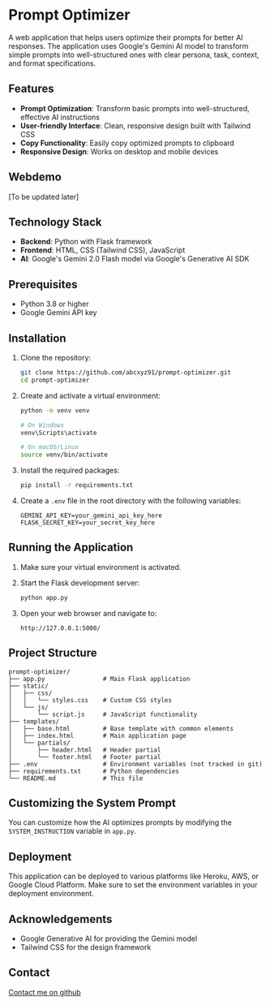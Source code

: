 # Prompt Optimizer

A web application that helps users optimize their prompts for better AI responses. The application uses Google's Gemini AI model to transform simple prompts into well-structured ones with clear persona, task, context, and format specifications.

## Features

- **Prompt Optimization**: Transform basic prompts into well-structured, effective AI instructions
- **User-friendly Interface**: Clean, responsive design built with Tailwind CSS
- **Copy Functionality**: Easily copy optimized prompts to clipboard
- **Responsive Design**: Works on desktop and mobile devices

## Webdemo

[To be updated later]

## Technology Stack

- **Backend**: Python with Flask framework
- **Frontend**: HTML, CSS (Tailwind CSS), JavaScript
- **AI**: Google's Gemini 2.0 Flash model via Google's Generative AI SDK

## Prerequisites

- Python 3.8 or higher
- Google Gemini API key

## Installation

1. Clone the repository:
   ```bash
   git clone https://github.com/abcxyz91/prompt-optimizer.git
   cd prompt-optimizer
   ```

2. Create and activate a virtual environment:
   ```bash
   python -m venv venv
   
   # On Windows
   venv\Scripts\activate
   
   # On macOS/Linux
   source venv/bin/activate
   ```

3. Install the required packages:
   ```bash
   pip install -r requirements.txt
   ```

4. Create a `.env` file in the root directory with the following variables:
   ```
   GEMINI_API_KEY=your_gemini_api_key_here
   FLASK_SECRET_KEY=your_secret_key_here
   ```

## Running the Application

1. Make sure your virtual environment is activated.

2. Start the Flask development server:
   ```bash
   python app.py
   ```

3. Open your web browser and navigate to:
   ```
   http://127.0.0.1:5000/
   ```

## Project Structure

```
prompt-optimizer/
├── app.py                # Main Flask application
├── static/
│   ├── css/
│   │   └── styles.css    # Custom CSS styles
│   └── js/
│       └── script.js     # JavaScript functionality
├── templates/
│   ├── base.html         # Base template with common elements
│   ├── index.html        # Main application page
│   └── partials/
│       ├── header.html   # Header partial
│       └── footer.html   # Footer partial
├── .env                  # Environment variables (not tracked in git)
├── requirements.txt      # Python dependencies
└── README.md             # This file
```

## Customizing the System Prompt

You can customize how the AI optimizes prompts by modifying the `SYSTEM_INSTRUCTION` variable in `app.py`.

## Deployment

This application can be deployed to various platforms like Heroku, AWS, or Google Cloud Platform. Make sure to set the environment variables in your deployment environment.

## Acknowledgements

- Google Generative AI for providing the Gemini model
- Tailwind CSS for the design framework

## Contact

[Contact me on github](https://github.com/abcxyz91)